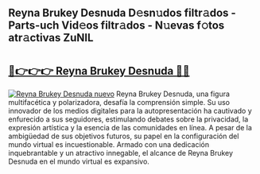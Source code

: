 ## Reyna Brukey Desnuda D𝚎sn𝚞dos filtr𝚊dos - Parts-uch Vid𝚎os filtr𝚊dos - N𝚞evas f𝚘tos atr𝚊ctivas ZuNIL

# <h2><a href="http://mb1dwmm.tromn.icu/?c=Reyna+Brukey+Desnuda">🔗👉👉👉 Reyna Brukey Desnuda 🔗🔗</a></h2>

[![Reyna Brukey Desnuda nuevo](https://i.imgur.com/pEAQMta.gif)](http://mb1dwmm.tromn.icu/?c=Reyna+Brukey+Desnuda)
Reyna Brukey Desnuda, una figura multifacética y polarizadora, desafía la comprensión simple. Su uso innovador de los medios digitales para la autopresentación ha cautivado y enfurecido a sus seguidores, estimulando debates sobre la privacidad, la expresión artística y la esencia de las comunidades en línea. A pesar de la ambigüedad de sus objetivos futuros, su papel en la configuración del mundo virtual es incuestionable. Armado con una dedicación inquebrantable y un atractivo innegable, el alcance de Reyna Brukey Desnuda en el mundo virtual es expansivo.
